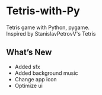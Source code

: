 # Tetris-with-Py

Tetris game with Python, pygame.  
Inspired by StanislavPetrovV's Tetris 

## What’s New

- Added sfx
- Added background music
- Change app icon
- Optimize ui
